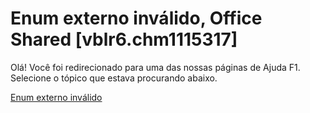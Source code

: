 
# Enum externo inválido, Office Shared [vblr6.chm1115317]

Olá! Você foi redirecionado para uma das nossas páginas de Ajuda F1. Selecione o tópico que estava procurando abaixo.

[Enum externo inválido](http://msdn.microsoft.com/library/279374a3-7784-35f7-4ae3-8b2a432793ea%28Office.15%29.aspx)
